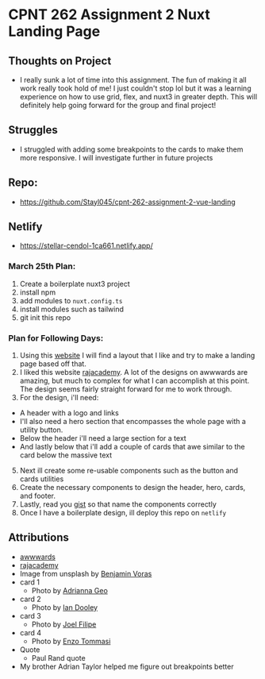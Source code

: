 # CPNT 262 Assignment 2 Nuxt Landing Page

## Thoughts on Project

- I really sunk a lot of time into this assignment. The fun of making it all work really took hold of me! I just couldn't stop lol but it was a learning experience on how to use grid, flex, and nuxt3 in greater depth. This will definitely help going forward for the group and final project!

## Struggles

- I struggled with adding some breakpoints to the cards to make them more responsive. I will investigate further in future projects

## Repo:

- https://github.com/Stayl045/cpnt-262-assignment-2-vue-landing

## Netlify

- https://stellar-cendol-1ca661.netlify.app/

### March 25th Plan:

1. Create a boilerplate nuxt3 project
2. install npm
3. add modules to `nuxt.config.ts`
4. install modules such as tailwind
5. git init this repo

### Plan for Following Days:

1. Using this [website](https://www.awwwards.com/) I will find a layout that I like and try to make a landing page based off that.
2. I liked this website [rajacademy](https://rajacademy.com/). A lot of the designs on awwwards are amazing, but much to complex for what I can accomplish at this point. The design seems fairly straight forward for me to work through.
3. For the design, i'll need:

- A header with a logo and links
- I'll also need a hero section that encompasses the whole page with a utility button.
- Below the header i'll need a large section for a text
- And lastly below that i'll add a couple of cards that awe similar to the card below the massive text

5. Next ill create some re-usable components such as the button and cards utilities
6. Create the necessary components to design the header, hero, cards, and footer.
7. Lastly, read you [gist](https://gist.github.com/lilyx13/59068feba277c73cc2a4be7a15ec6f59) so that name the components correctly
8. Once I have a boilerplate design, ill deploy this repo on `netlify`

## Attributions

- [awwwards](https://www.awwwards.com/)
- [rajacademy](https://rajacademy.com/)
- Image from unsplash by [Benjamin Voras](https://images.unsplash.com/photo-1519681393784-d120267933ba?ixlib=rb-1.2.1&ixid=MnwxMjA3fDB8MHxwaG90by1wYWdlfHx8fGVufDB8fHx8&auto=format&fit=crop&w=2070&q=80)
- card 1
  - Photo by [Adrianna Geo](https://images.unsplash.com/flagged/photo-1572392640988-ba48d1a74457?ixlib=rb-1.2.1&ixid=MnwxMjA3fDB8MHxwaG90by1wYWdlfHx8fGVufDB8fHx8&auto=format&fit=crop&w=1064&q=80)
- card 2
  - Photo by [Ian Dooley](https://images.unsplash.com/photo-1501472312651-726afe119ff1?ixlib=rb-1.2.1&ixid=MnwxMjA3fDB8MHxwaG90by1wYWdlfHx8fGVufDB8fHx8&auto=format&fit=crop&w=987&q=80)
- card 3
  - Photo by [Joel Filipe](https://images.unsplash.com/photo-1484589065579-248aad0d8b13?ixlib=rb-1.2.1&ixid=MnwxMjA3fDB8MHxzZWFyY2h8MjN8fGFydHxlbnwwfHwwfHw%3D&auto=format&fit=crop&w=900&q=60)
- card 4
  - Photo by [Enzo Tommasi](https://images.unsplash.com/photo-1571115764595-644a1f56a55c?ixlib=rb-1.2.1&ixid=MnwxMjA3fDB8MHxwaG90by1wYWdlfHx8fGVufDB8fHx8&auto=format&fit=crop&w=1041&q=80)
- Quote
  - Paul Rand quote
- My brother Adrian Taylor helped me figure out breakpoints better
